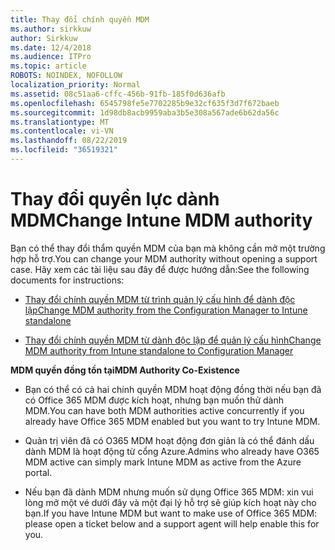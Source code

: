 ```yaml
---
title: Thay đổi chính quyền MDM
ms.author: sirkkuw
author: Sirkkuw
ms.date: 12/4/2018
ms.audience: ITPro
ms.topic: article
ROBOTS: NOINDEX, NOFOLLOW
localization_priority: Normal
ms.assetid: 08c51aa6-cffc-456b-91fb-185f0d636afb
ms.openlocfilehash: 6545798fe5e7702285b9e32cf635f3d7f672baeb
ms.sourcegitcommit: 1d98db8acb9959aba3b5e308a567ade6b62da56c
ms.translationtype: MT
ms.contentlocale: vi-VN
ms.lasthandoff: 08/22/2019
ms.locfileid: "36519321"
---
```

# <a name="change-intune-mdm-authority"></a><span data-ttu-id="4fbed-102">Thay đổi quyền lực dành MDM</span><span class="sxs-lookup"><span data-stu-id="4fbed-102">Change Intune MDM authority</span></span>

<span data-ttu-id="4fbed-103">Bạn có thể thay đổi thẩm quyền MDM của bạn mà không cần mở một trường hợp hỗ trợ.</span><span class="sxs-lookup"><span data-stu-id="4fbed-103">You can change your MDM authority without opening a support case.</span></span> <span data-ttu-id="4fbed-104">Hãy xem các tài liệu sau đây để được hướng dẫn:</span><span class="sxs-lookup"><span data-stu-id="4fbed-104">See the following documents for instructions:</span></span>
  
- [<span data-ttu-id="4fbed-105">Thay đổi chính quyền MDM từ trình quản lý cấu hình để dành độc lập</span><span class="sxs-lookup"><span data-stu-id="4fbed-105">Change MDM authority from the Configuration Manager to Intune standalone</span></span>](https://docs.microsoft.com/sccm/mdm/deploy-use/migrate-change-mdm-authority)
    
- [<span data-ttu-id="4fbed-106">Thay đổi chính quyền MDM từ dành độc lập để quản lý cấu hình</span><span class="sxs-lookup"><span data-stu-id="4fbed-106">Change MDM authority from Intune standalone to Configuration Manager</span></span>](https://docs.microsoft.com/sccm/mdm/deploy-use/change-mdm-authority)
    
 <span data-ttu-id="4fbed-107">**MDM quyền đồng tồn tại**</span><span class="sxs-lookup"><span data-stu-id="4fbed-107">**MDM Authority Co-Existence**</span></span>
  
- <span data-ttu-id="4fbed-108">Bạn có thể có cả hai chính quyền MDM hoạt động đồng thời nếu bạn đã có Office 365 MDM được kích hoạt, nhưng bạn muốn thử dành MDM.</span><span class="sxs-lookup"><span data-stu-id="4fbed-108">You can have both MDM authorities active concurrently if you already have Office 365 MDM enabled but you want to try Intune MDM.</span></span>
    
- <span data-ttu-id="4fbed-109">Quản trị viên đã có O365 MDM hoạt động đơn giản là có thể đánh dấu dành MDM là hoạt động từ cổng Azure.</span><span class="sxs-lookup"><span data-stu-id="4fbed-109">Admins who already have O365 MDM active can simply mark Intune MDM as active from the Azure portal.</span></span>
    
- <span data-ttu-id="4fbed-110">Nếu bạn đã dành MDM nhưng muốn sử dụng Office 365 MDM: xin vui lòng mở một vé dưới đây và một đại lý hỗ trợ sẽ giúp kích hoạt này cho bạn.</span><span class="sxs-lookup"><span data-stu-id="4fbed-110">If you have Intune MDM but want to make use of Office 365 MDM: please open a ticket below and a support agent will help enable this for you.</span></span>
    

